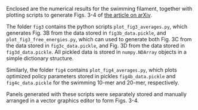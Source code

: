 Enclosed are the numerical results for the swimming filament, together with plotting scripts to generate Figs. 3-4 of [the article on arXiv](http://arxiv.org/abs/2406.01582).

The folder `fig3` contains the python scripts `plot_fig3_averages.py`, which generates Fig. 3B from the data stored in `fig3b_data.pickle`, and `plot_fig3_free_energies.py`, which can used to generate both Fig. 3C from the data stored in `fig3c_data.pickle`, and Fig. 3D from the data stored in `fig3d_data.pickle`.  All pickled data is stored in `numpy.NDArray` objects in a simple dictionary structure.

Similarly, the folder `fig4` contains `plot_fig4_averages.py`, which plots optimized policy parameters stored in pickles `fig4b_data.pickle` and `fig4c_data.pickle` for the swimming 10-mer and 20-mer, respectively.

Panels generated with these scripts were separately stored and manually arranged in a vector graphics editor to form Figs. 3-4.
